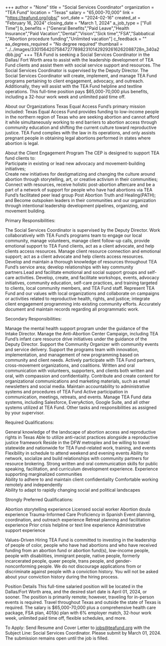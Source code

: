 +++
author = "None"
title = "Social Services Coordinator"
organization = "TEA Fund"
location = "Texas"
salary = "65,000-70,000"
link = "https://teafund.org/jobs/"
sort_date = "2024-02-16"
created_at = "February 16, 2024"
closing_date = "March 1, 2024"
a_job_type = ["Full Time"]
b_benefits = ["General Benefits","Paid Leave","Health Insurance","Paid Vacation","Dental","Vision","Sick time","FSA","Sabbatical ","Abortion procedure funding","Unlimited vacation"]
c_feedback = ""
aa_degrees_required = "No degree required"
thumbnail = "../../images/3301564207584727789823101429292616262088728n_340a2dbb.jpg"
+++
TEA Fund is seeking a Social Services Coordinator in the Dallas/ Fort Worth area to assist with the leadership development of TEA Fund clients and assist them with social service support and resources. The Social Services Coordinator is supervised by the Deputy Director. The Social Services Coordinator will create, implement, and manage TEA Fund programs pertaining to client engagement, advocacy, and outreach. Additionally, they will assist with the TEA Fund helpline and textline operations. This full-time position pays $65,000-70,000 plus benefits, including a 32-hour work week and unlimited paid time off. 

About our Organizations 
Texas Equal Access Fund’s primary mission included: Texas Equal Access Fund provides funding to low-income people in the northern region of Texas who are seeking abortion and cannot afford it while simultaneously working to end barriers to abortion access through community education and shifting the current culture toward reproductive justice. TEA Fund complies with the law in its operations, and only assists pregnant people in obtaining legal abortions performed in states where abortion is legal.

About the Client Engagement Program
The CEP is designed to support TEA fund clients to:  
Participate in existing or lead new advocacy and movement-building initiatives;  
Create new initiatives for destigmatizing and changing the culture around abortion through storytelling, art, or creative activism in their communities;
Connect with resources, receive holistic post-abortion aftercare and be a part of a network of support for people who have had abortions via TEA Fund’s facilitated peer lead group Post Abortion Truth and Healing(PATH); and 
Become outspoken leaders in their communities and our organization through intentional leadership development pipelines, organizing, and movement building.

Primary Responsibilities: 

The Social Services Coordinator is supervised by the Deputy Director. 
Work collaboratively with TEA Fund’s programs team to engage our local community, manage volunteers, manage client follow-up calls,  provide emotional support to TEA Fund clients, act as a client advocate, and help clients access resources.
Manage client resource connection and emotional support; act as a client advocate and help clients access resources.
Develop and maintain a thorough knowledge of resources throughout TEA Fund’s service area; develop relationships with key community partners.Lead and facilitate emotional and social support groups and self-care activities.
Develop, create, and facilitate workshops, events, advocacy initiatives, community education, self-care practices, and training targeted to clients, local community members, and TEA Fund staff. 
Represent TEA Fund and our values with local organizations and collaborate on campaigns or activities related to reproductive health, rights, and justice; integrate client engagement programming into existing community efforts.
Accurately document and maintain records regarding all programmatic work.

Secondary Responsibilities:

Manage the mental health support program under the guidance of the Intake Director. 
Manage the Anti-Abortion Center Campaign, including TEA Fund’s infant care resource drive initiatives under the guidance of the Deputy Director.
Support the Community Organizer with community events and service delivery.
Support the programs team with innovation, implementation, and management of new programming based on community and client needs. 
Actively participate with TEA Fund partners, cross-movement organizations, and coalitions.
Written and oral communication with volunteers, supporters, and clients both written and oral, with compassion and confidentiality. 
Contribute and create content for organizational communications and marketing materials, such as email newsletters and social media. 
Maintain accountability to administrative systems and procedures of TEA Fund
Active participation in communication, meetings, retreats, and events.
Manage TEA Fund data systems, including Salesforce, EveryAction, Google Suite, and all other systems utilized at TEA Fund. 
Other tasks and responsibilities as assigned by your supervisor.

Required Qualifications:

General knowledge of the landscape of abortion access and reproductive rights in Texas
Able to utilize anti-racist practices alongside a reproductive justice framework 
Reside in the DFW metroplex and be willing to travel statewide and nationwide for TEA Fund-related work, training, and events
Flexibility in schedule to attend weekend and evening events
Ability to network, socialize and build relationships with community partners for resource brokering.
Strong written and oral communication skills for public speaking, facilitation, and curriculum development experience.
Experience supporting marginalized communities  
Ability to adhere to and maintain client confidentiality 
Comfortable working remotely and independently  
Ability to adapt to rapidly changing social and political landscapes

Strongly Preferred Qualifications:

Abortion storytelling experience 
Licensed social worker
Abortion doula experience
Trauma-Informed Care
Proficiency in Spanish
Event planning, coordination, and outreach experience 
Retreat planning and facilitation experience
Prior crisis helpline or text line experience
Administrative support experience

Values-Driven Hiring
TEA Fund is committed to investing in the leadership of people of color, people who have had abortions and who have received funding from an abortion fund or abortion fund(s), low-income people, people with disabilities, immigrant people, native people, formerly incarcerated people, queer people, trans people, and gender-nonconforming people. We do not discourage applications from or discriminate against people with a conviction history. You will not be asked about your conviction history during the hiring process.

Position Details 
This full-time salaried position will be located in the Dallas/Fort Worth area, and the desired start date is April 01, 2024, or sooner. The position is primarily remote; however, traveling for in-person events is required. Travel throughout Texas and outside the state of Texas is required. The salary is $65,000-70,000 plus a comprehensive health care package, FSA plan, 401(k) plan with 6% employer match, 32-hour work week, unlimited paid time off, flexible schedules, and more. 

To Apply:
Send Resume and Cover Letter to jobs@teafund.org with the Subject Line: Social Services Coordinator. Please submit by March 01, 2024. The submission remains open until the job is filled.
